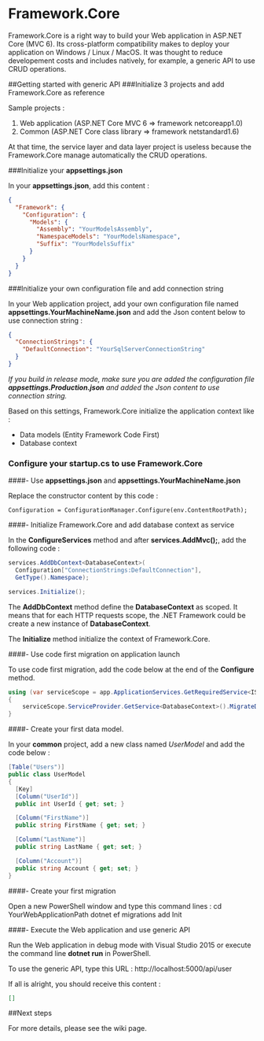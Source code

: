 # Framework.Core
Framework.Core is a right way to build your Web application in ASP.NET Core (MVC 6).
Its cross-platform compatibility makes to deploy your application on Windows / Linux / MacOS.
It was thought to reduce developement costs and includes natively, for example, a generic API to use CRUD operations.

##Getting started with generic API
###Initialize 3 projects and add Framework.Core as reference

Sample projects :

1. Web application (ASP.NET Core MVC 6 => framework netcoreapp1.0)
2. Common (ASP.NET Core class library => framework netstandard1.6)

At that time, the service layer and data layer project is useless because the Framework.Core manage automatically the CRUD operations.

###Initialize your **appsettings.json**

In your **appsettings.json**, add this content :

```json
{
  "Framework": {
    "Configuration": {
      "Models": {
        "Assembly": "YourModelsAssembly",
        "NamespaceModels": "YourModelsNamespace",
        "Suffix": "YourModelsSuffix"
      }
    }
  }
}
```

###Initialize your own configuration file and add connection string

In your Web application project, add your own configuration file named **appsettings.YourMachineName.json** and add the Json content below to use connection string :

```json
{
  "ConnectionStrings": {
    "DefaultConnection": "YourSqlServerConnectionString"
  }
}
```

_If you build in release mode, make sure you are added the configuration file **appsettings.Production.json** and added the Json content to use connection string._

Based on this settings, Framework.Core initialize the application context like :

- Data models (Entity Framework Code First)
- Database context

### Configure your **startup.cs** to use Framework.Core
####- Use **appsettings.json** and **appsettings.YourMachineName.json**

Replace the constructor content by this code :

    Configuration = ConfigurationManager.Configure(env.ContentRootPath);

####- Initialize Framework.Core and add database context as service

In the **ConfigureServices** method and after **services.AddMvc();**, add the following code :

```cs
services.AddDbContext<DatabaseContext>(
  Configuration["ConnectionStrings:DefaultConnection"],
  GetType().Namespace);

services.Initialize();
```

The **AddDbContext** method define the **DatabaseContext** as scoped. It means that for each HTTP requests scope, the .NET Framework could be create a new instance of **DatabaseContext**.

The **Initialize** method initialize the context of Framework.Core.

####- Use code first migration on application launch

To use code first migration, add the code below at the end of the **Configure** method.

```cs
using (var serviceScope = app.ApplicationServices.GetRequiredService<IServiceScopeFactory>().CreateScope())
{
    serviceScope.ServiceProvider.GetService<DatabaseContext>().MigrateDatabase();
}
```

####- Create your first data model.

In your **common** project, add a new class named *UserModel* and add the code below :

```cs
[Table("Users")]
public class UserModel
{
  [Key]
  [Column("UserId")]
  public int UserId { get; set; }

  [Column("FirstName")]
  public string FirstName { get; set; }

  [Column("LastName")]
  public string LastName { get; set; }

  [Column("Account")]
  public string Account { get; set; }
}
```

####- Create your first migration

Open a new PowerShell window and type this command lines :
    cd YourWebApplicationPath
    dotnet ef migrations add Init

####- Execute the Web application and use generic API

Run the Web application in debug mode with Visual Studio 2015 or execute the command line **dotnet run** in PowerShell.

To use the generic API, type this URL :
    http://localhost:5000/api/user

If all is alright, you should receive this content :

```json
[]
```

##Next steps

For more details, please see the wiki page.

